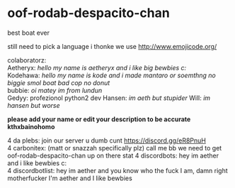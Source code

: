 # oof-rodab-despacito-chan

best boat ever


still need to pick a language i thonke we use http://www.emojicode.org/

colaboratorz:  
Aetheryx: *hello my name is aetheryx and i like big bewbies c:*  
Kodehawa: *hello my name is kode and i made mantaro or soemthng no biggie smol boat bad cop no donut*  
bubbie: *oi matey im from lundun*  
Gedyy: profezionol python2 dev
Hansen: *im aeth but stupider*
Will: *im hansen but worse*

**please add your name or edit your description to be accurate kthxbainohomo**
  
  
4 da plebs: join our server u dumb cunt https://discord.gg/eR8PnuH  
4 carbonitex: (matt or snazzah specifically plz) call me bb we need to get oof-rodab-despacito-chan up on there stat
4 discordbots: hey im aether and i like bewbies c:  
4 discordbotlist: hey im aether and you know who the fuck I am, damn right motherfucker I'm aether and I like bewbies
